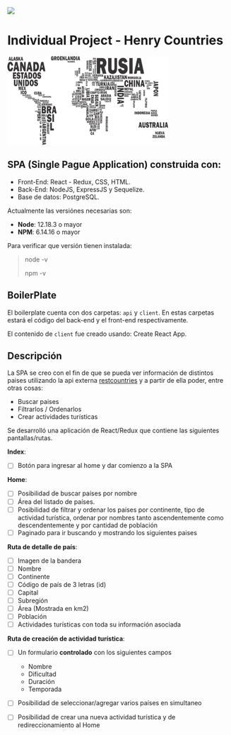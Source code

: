 <p align='left'>
    <img src='https://static.wixstatic.com/media/85087f_0d84cbeaeb824fca8f7ff18d7c9eaafd~mv2.png/v1/fill/w_160,h_30,al_c,q_85,usm_0.66_1.00_0.01/Logo_completo_Color_1PNG.webp' </img>
</p>

# Individual Project - Henry Countries

<p align="left">
  <img height="200" src="./countries.png" />
</p>

## SPA (Single Pague Application) construida con:

- Front-End: React - Redux, CSS, HTML.
- Back-End: NodeJS, ExpressJS y Sequelize.
- Base de datos: PostgreSQL.


Actualmente las versiónes necesarias son:

 * __Node__: 12.18.3 o mayor
 * __NPM__: 6.14.16 o mayor

Para verificar que versión tienen instalada:

> node -v
>
> npm -v

## BoilerPlate

El boilerplate cuenta con dos carpetas: `api` y `client`. En estas carpetas estará el código del back-end y el front-end respectivamente.

El contenido de `client` fue creado usando: Create React App.

## Descripción

La SPA se creo con el fin de que se pueda ver información de  distintos paises utilizando la api externa [restcountries](https://restcountries.com/) y a partir de ella poder, entre otras cosas:

  - Buscar paises
  - Filtrarlos / Ordenarlos
  - Crear actividades turísticas

Se desarrolló una aplicación de React/Redux que contiene las siguientes pantallas/rutas.

__Index__:
- [ ] Botón para ingresar al home y dar comienzo a la SPA

__Home__:
- [ ] Posibilidad de buscar países por nombre
- [ ] Área del listado de países.
- [ ] Posibilidad de filtrar y ordenar los países por continente, tipo de actividad turística,
      ordenar por nombres tanto ascendentemente como descendentemente y por cantidad de población
- [ ] Paginado para ir buscando y mostrando los siguientes paises

__Ruta de detalle de país__: 
- [ ] Imagen de la bandera 
- [ ] Nombre
- [ ] Continente
- [ ] Código de país de 3 letras (id)
- [ ] Capital
- [ ] Subregión
- [ ] Área (Mostrada en km2)
- [ ] Población
- [ ] Actividades turísticas con toda su información asociada

__Ruta de creación de actividad turística__:
- [ ] Un formulario __controlado__ con los siguientes campos
  - Nombre
  - Dificultad
  - Duración
  - Temporada
- [ ] Posibilidad de seleccionar/agregar varios países en simultaneo
- [ ] Posibilidad de crear una nueva actividad turística y de redireccionamiento al Home

